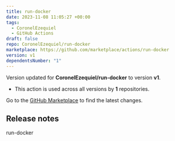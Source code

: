 ```yaml
---
title: run-docker
date: 2023-11-08 11:05:27 +00:00
tags:
  - CoronelEzequiel
  - GitHub Actions
draft: false
repo: CoronelEzequiel/run-docker
marketplace: https://github.com/marketplace/actions/run-docker
version: v1
dependentsNumber: "1"
---
```



Version updated for **CoronelEzequiel/run-docker** to version **v1**.
- This action is used across all versions by **1** repositories.

Go to the [GitHub Marketplace](https://github.com/marketplace/actions/run-docker) to find the latest changes.

## Release notes

run-docker
